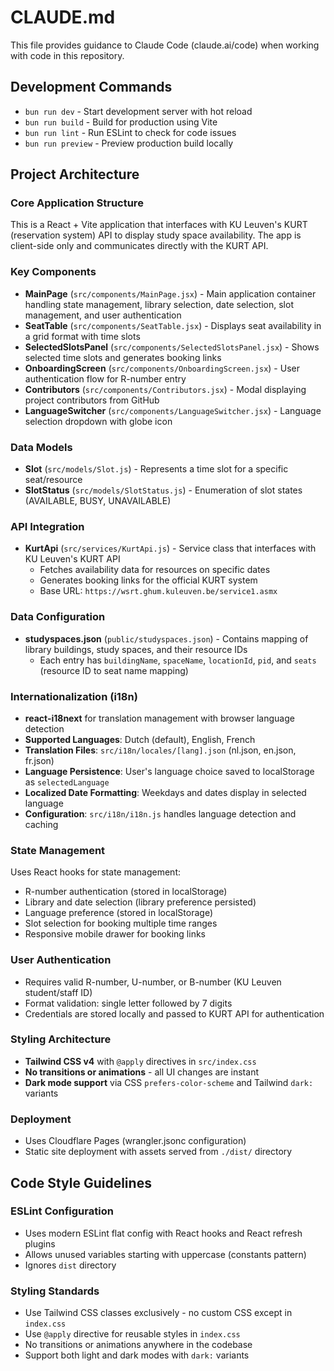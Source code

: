 # CLAUDE.md

This file provides guidance to Claude Code (claude.ai/code) when working with code in this repository.

## Development Commands

- `bun run dev` - Start development server with hot reload
- `bun run build` - Build for production using Vite
- `bun run lint` - Run ESLint to check for code issues
- `bun run preview` - Preview production build locally

## Project Architecture

### Core Application Structure
This is a React + Vite application that interfaces with KU Leuven's KURT (reservation system) API to display study space availability. The app is client-side only and communicates directly with the KURT API.

### Key Components
- **MainPage** (`src/components/MainPage.jsx`) - Main application container handling state management, library selection, date selection, slot management, and user authentication
- **SeatTable** (`src/components/SeatTable.jsx`) - Displays seat availability in a grid format with time slots
- **SelectedSlotsPanel** (`src/components/SelectedSlotsPanel.jsx`) - Shows selected time slots and generates booking links
- **OnboardingScreen** (`src/components/OnboardingScreen.jsx`) - User authentication flow for R-number entry
- **Contributors** (`src/components/Contributors.jsx`) - Modal displaying project contributors from GitHub
- **LanguageSwitcher** (`src/components/LanguageSwitcher.jsx`) - Language selection dropdown with globe icon

### Data Models
- **Slot** (`src/models/Slot.js`) - Represents a time slot for a specific seat/resource
- **SlotStatus** (`src/models/SlotStatus.js`) - Enumeration of slot states (AVAILABLE, BUSY, UNAVAILABLE)

### API Integration
- **KurtApi** (`src/services/KurtApi.js`) - Service class that interfaces with KU Leuven's KURT API
  - Fetches availability data for resources on specific dates
  - Generates booking links for the official KURT system
  - Base URL: `https://wsrt.ghum.kuleuven.be/service1.asmx`

### Data Configuration
- **studyspaces.json** (`public/studyspaces.json`) - Contains mapping of library buildings, study spaces, and their resource IDs
  - Each entry has `buildingName`, `spaceName`, `locationId`, `pid`, and `seats` (resource ID to seat name mapping)

### Internationalization (i18n)
- **react-i18next** for translation management with browser language detection
- **Supported Languages**: Dutch (default), English, French
- **Translation Files**: `src/i18n/locales/[lang].json` (nl.json, en.json, fr.json)
- **Language Persistence**: User's language choice saved to localStorage as `selectedLanguage`
- **Localized Date Formatting**: Weekdays and dates display in selected language
- **Configuration**: `src/i18n/i18n.js` handles language detection and caching

### State Management
Uses React hooks for state management:
- R-number authentication (stored in localStorage)
- Library and date selection (library preference persisted)
- Language preference (stored in localStorage)
- Slot selection for booking multiple time ranges
- Responsive mobile drawer for booking links

### User Authentication
- Requires valid R-number, U-number, or B-number (KU Leuven student/staff ID)
- Format validation: single letter followed by 7 digits
- Credentials are stored locally and passed to KURT API for authentication

### Styling Architecture
- **Tailwind CSS v4** with `@apply` directives in `src/index.css`
- **No transitions or animations** - all UI changes are instant
- **Dark mode support** via CSS `prefers-color-scheme` and Tailwind `dark:` variants

### Deployment
- Uses Cloudflare Pages (wrangler.jsonc configuration)
- Static site deployment with assets served from `./dist/` directory

## Code Style Guidelines

### ESLint Configuration
- Uses modern ESLint flat config with React hooks and React refresh plugins
- Allows unused variables starting with uppercase (constants pattern)
- Ignores `dist` directory

### Styling Standards
- Use Tailwind CSS classes exclusively - no custom CSS except in `index.css`
- Use `@apply` directive for reusable styles in `index.css`
- No transitions or animations anywhere in the codebase
- Support both light and dark modes with `dark:` variants